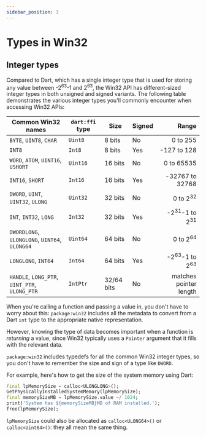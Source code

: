 ```yaml
---
sidebar_position: 3
---
```


# Types in Win32

## Integer types

Compared to Dart, which has a single integer type that is used for storing any
value between -2<sup>63</sup>-1 and 2<sup>63</sup>, the Win32 API has
different-sized integer types in both unsigned and signed variants. The
following table demonstrates the various integer types you'll commonly encounter
when accessing Win32 APIs:

| Common Win32 names                            | `dart:ffi` type | Size       | Signed |                               Range |
| --------------------------------------------- | --------------- | ---------- | ------ | ----------------------------------: |
| `BYTE`, `UINT8`, `CHAR`                       | `Uint8`         | 8 bits     | No     |                            0 to 255 |
| `INT8`                                        | `Int8`          | 8 bits     | Yes    |                         -127 to 128 |
| `WORD`, `ATOM`, `UINT16`, `USHORT`            | `Uint16`        | 16 bits    | No     |                          0 to 65535 |
| `INT16`, `SHORT`                              | `Int16`         | 16 bits    | Yes    |                     -32767 to 32768 |
| `DWORD`, `UINT`, `UINT32`, `ULONG`            | `Uint32`        | 32 bits    | No     |                 0 to 2<sup>32</sup> |
| `INT`, `INT32`, `LONG`                        | `Int32`         | 32 bits    | Yes    | -2<sup>31</sup>-1 to 2<sup>31</sup> |
| `DWORDLONG`, `ULONGLONG`, `UINT64`, `ULONG64` | `Uint64`        | 64 bits    | No     |                 0 to 2<sup>64</sup> |
| `LONGLONG`, `INT64`                           | `Int64`         | 64 bits    | Yes    | -2<sup>63</sup>-1 to 2<sup>63</sup> |
| `HANDLE`, `LONG_PTR`, `UINT_PTR`, `ULONG_PTR` | `IntPtr`        | 32/64 bits | No     |              matches pointer length |

When you're calling a function and passing a value in, you don't have to worry
about this: `package:win32` includes all the metadata to convert from a Dart
`int` type to the appropriate native representation.

However, knowing the type of data becomes important when a function is
_returning_ a value, since Win32 typically uses a `Pointer` argument that it
fills with the relevant data.

`package:win32` includes typedefs for all the common Win32 integer types, so you
don't have to remember the size and sign of a type like `DWORD`.

For example, here's how to get the size of the system memory using Dart:

```dart
final lpMemorySize = calloc<ULONGLONG>();
GetPhysicallyInstalledSystemMemory(lpMemorySize);
final memorySizeMB = lpMemorySize.value ~/ 1024;
print('System has ${memorySizeMB}MB of RAM installed.');
free(lpMemorySize);
```

`lpMemorySize` could also be allocated as `calloc<ULONG64>()` or
`calloc<Uint64>()`: they all mean the same thing.
